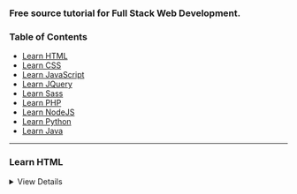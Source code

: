 ### Free source tutorial for Full Stack Web Development.

### Table of Contents

* [Learn HTML](#Learn-HTML)
* [Learn CSS](#Learn-CSS)
* [Learn JavaScript](#Learn-JavaScript)
* [Learn JQuery](#Learn-JQuery)
* [Learn Sass](#Learn-SAss)
* [Learn PHP](#Learn-PHP)
* [Learn NodeJS](#Learn-NodeJS)
* [Learn Python](#Learn-Python)
* [Learn Java](#Learn-JAVA)

---

### Learn HTML

<details>
  <summary>View Details</summary>
  
  
Master the skills required to become a Front-End Web Developer, and start
building beautiful, responsive websites optimized for mobile and desktop
performance.

01. LevelUpTuts - (How to Make Your First Website) = [http://tiny.cc/4gu14y](http://tiny.cc/4gu14y)
01. LevelUpTuts - (HTML5 Tutorials) = [http://tiny.cc/kvbw4y](http://tiny.cc/kvbw4y)
02. Thenewboston - (XHTML and CSS Tutorials Playlist) = [http://tiny.cc/s0zy4y](http://tiny.cc/s0zy4y)
02. Thenewboston - (HTML5 Tutorials Playlist) = [http://tiny.cc/a3zy4y](http://tiny.cc/a3zy4y)
03. Envato Tuts+ = [http://tiny.cc/lvzy4y](http://tiny.cc/lvzy4y)
04. The Bad Tutorials = [http://tiny.cc/18zy4y](http://tiny.cc/18zy4y)


  <details>
  
### Learn CSS

<details>
  <summary>View Details</summary>
01. LevelUpTuts (CSS Experiments) = [http://tiny.cc/wwbw4y](http://tiny.cc/wwbw4y)
01. LevelUpTuts (CSS3 Tutorials) = [http://tiny.cc/zvox4y](http://tiny.cc/zvox4y)
01. LevelUpTuts (CSS Tutorials) = [http://tiny.cc/kbpx4y](http://tiny.cc/kbpx4y)
02. The Bad Tutorials (CSS Tutorials) = [http://tiny.cc/tvxy4y](http://tiny.cc/tvxy4y)
03. The Net Ninja (CSS Tutorials for Beginners) = [http://tiny.cc/93xy4y](http://tiny.cc/93xy4y)
03. The Net Ninja (CSS Positioning ) = [http://tiny.cc/s8ez4y](http://tiny.cc/s8ez4y)
04. DevTips (CSS Animations Series) = [http://tiny.cc/bj204y](http://tiny.cc/bj204y)

 <details>

 ------------
 

### Learn JavaScript

<details>
  <summary>View Details</summary>
  
 <details>
 
 -------------
 
### Learn JQuery

<details>
  <summary>View Details</summary>
 <details>
 
 ------------
 
### Learn Sass

<details>
  <summary>View Details</summary>
 <details>
 
 ------------
 
### Learn PHP

<details>
  <summary>View Details</summary>
 <details>
 
 ----------
 
### Learn NodeJS

<details>
  <summary>View Details</summary>
  
 <details>
 
 -------------
 
### Learn Python

<details>
  <summary>View Details</summary>
  
 <details>
 
 -------------------
 
### Learn Java

<details>
  <summary>View Details</summary>
 <details>
 
